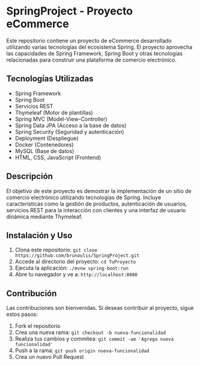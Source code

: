 # SpringProject - Proyecto eCommerce

Este repositorio contiene un proyecto de eCommerce desarrollado utilizando varias tecnologías del ecosistema Spring. El proyecto aprovecha las capacidades de Spring Framework, Spring Boot y otras tecnologías relacionadas para construir una plataforma de comercio electrónico.

## Tecnologías Utilizadas

- Spring Framework
- Spring Boot
- Servicios REST
- Thymeleaf (Motor de plantillas)
- Spring MVC (Model-View-Controller)
- Spring Data JPA (Acceso a la base de datos)
- Spring Security (Seguridad y autenticación)
- Deployment (Despliegue)
- Docker (Contenedores)
- MySQL (Base de datos)
- HTML, CSS, JavaScript (Frontend)

## Descripción

El objetivo de este proyecto es demostrar la implementación de un sitio de comercio electrónico utilizando tecnologías de Spring. Incluye características como la gestión de productos, autenticación de usuarios, servicios REST para la interacción con clientes y una interfaz de usuario dinámica mediante Thymeleaf.

## Instalación y Uso

1. Clona este repositorio: `git clone https://github.com/brunoulis/SpringProject.git`
2. Accede al directorio del proyecto: `cd TuProyecto`
3. Ejecuta la aplicación: `./mvnw spring-boot:run`
4. Abre tu navegador y ve a: `http://localhost:8080`

## Contribución

Las contribuciones son bienvenidas. Si deseas contribuir al proyecto, sigue estos pasos:

1. Fork el repositorio
2. Crea una nueva rama: `git checkout -b nueva-funcionalidad`
3. Realiza tus cambios y commitea: `git commit -am 'Agrega nueva funcionalidad'`
4. Push a la rama: `git push origin nueva-funcionalidad`
5. Crea un nuevo Pull Request


